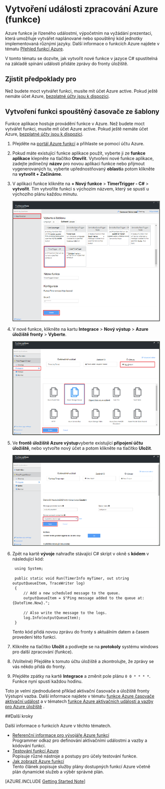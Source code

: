 <properties
   pageTitle="Vytvoření události funkce zpracování | Microsoft Azure"
   description="Použití funkcí pro Azure vytvořte funkci C#, která poběží na základě spínání události."
   services="functions"
   documentationCenter="na"
   authors="ggailey777"
   manager="erikre"
   editor=""
   tags=""
   />

<tags
   ms.service="functions"
   ms.devlang="multiple"
   ms.topic="get-started-article"
   ms.tgt_pltfrm="multiple"
   ms.workload="na"
   ms.date="09/25/2016"
   ms.author="glenga"/>
   
# <a name="create-an-event-processing-azure-function"></a>Vytvoření události zpracování Azure (funkce)

Azure funkce je řízeného událostmi, výpočetním na vyžádání prezentaci, která umožňuje vytvářet naplánované nebo spouštěný kód jednotky implementovaná různými jazyky. Další informace o funkcích Azure najdete v tématu [Přehled funkcí Azure](functions-overview.md).

V tomto tématu se dozvíte, jak vytvořit nové funkce v jazyce C# spustitelná na základě spínání události přidáte zprávy do fronty úložiště. 

## <a name="prerequisites"></a>Zjistit předpoklady pro 

Než budete moct vytvářet funkci, musíte mít účet Azure active. Pokud ještě nemáte účet Azure, [bezplatné účty jsou k dispozici](https://azure.microsoft.com/free/).

## <a name="create-a-timer-triggered-function-from-the-template"></a>Vytvoření funkci spouštěný časovače ze šablony

Funkce aplikace hostuje provádění funkce v Azure. Než budete moct vytvářet funkci, musíte mít účet Azure active. Pokud ještě nemáte účet Azure, [bezplatné účty jsou k dispozici](https://azure.microsoft.com/free/). 

1. Přejděte na [portál Azure funkcí](https://functions.azure.com/signin) a přihlaste se pomocí účtu Azure.

2. Pokud máte existující funkce aplikace použít, vyberte ji ze **funkce aplikace** klepněte na tlačítko **Otevřít**. Vytvoření nové funkce aplikace, zadejte jedinečný **název** pro novou aplikaci funkce nebo přijmout vygenerovaných tu, vyberte upřednostňovaný **oblasti**a potom klikněte na **vytvořit + Začínáme**. 

3. V aplikaci funkce klikněte na **+ Nový funkce** > **TimerTrigger - C#** > **vytvořit**. Tím vytvoříte funkci s výchozím názvem, který se spustí u výchozího plánu každou minutu. 

    ![Vytvoření nové funkce spouštěný časovač](./media/functions-create-an-event-processing-function/functions-create-new-timer-trigger.png)

4. V nové funkce, klikněte na kartu **Integrace** > **Nový výstup** > **Azure úložiště fronty** > **Vyberte**.

    ![Vytvoření nové funkce spouštěný časovač](./media/functions-create-an-event-processing-function/functions-create-storage-queue-output-binding.png)

5. Ve **frontě úložiště Azure výstup**vyberte existující **připojení účtu úložiště**, nebo vytvořte nový účet a potom klikněte na tlačítko **Uložit**. 

    ![Vytvoření nové funkce spouštěný časovač](./media/functions-create-an-event-processing-function/functions-create-storage-queue-output-binding-2.png)

6. Zpět na kartě **vývoje** nahraďte stávající C# skript v okně s **kódem** v následující kód:

        using System;
        
        public static void Run(TimerInfo myTimer, out string outputQueueItem, TraceWriter log)
        {
            // Add a new scheduled message to the queue.
            outputQueueItem = $"Ping message added to the queue at: {DateTime.Now}.";
            
            // Also write the message to the logs.
            log.Info(outputQueueItem);
        }

    Tento kód přidá novou zprávu do fronty s aktuálním datem a časem provedení této funkci.

7. Klikněte na tlačítko **Uložit** a podívejte se na **protokoly** systému windows pro další zpracování (funkce).

8. (Volitelné) Přejděte k tomuto účtu úložiště a zkontrolujte, že zprávy se vás někdo přidá do fronty.

9. Přejděte zpátky na kartě **Integrace** a změnit pole plánu `0 0 * * * *`. Funkce nyní spustí každou hodinu. 

Toto je velmi zjednodušené příklad aktivační časovače a úložiště fronty Výstupní vazba. Další informace najdete v tématu [funkce Azure časovače aktivační událost](functions-bindings-timer.md) a v tématech [funkce Azure aktivačních událostí a vazby pro Azure úložiště](functions-bindings-storage.md) .

##<a name="next-steps"></a>Další kroky

Další informace o funkcích Azure v těchto tématech.

+ [Referenční informace pro vývojáře Azure funkcí](functions-reference.md)  
Programmer odkaz pro definování aktivačními událostmi a vazby a kódování funkcí.
+ [Testování funkcí Azure](functions-test-a-function.md)  
Popisuje různé nástroje a postupy pro účely testování funkce.
+ [Jak zobrazit Azure funkcí](functions-scale.md)  
Tento článek popisuje služby plány dostupných funkcí Azure včetně plán dynamické služeb a výběr správné plán.  

[AZURE.INCLUDE [Getting Started Note](../../includes/functions-get-help.md)]

